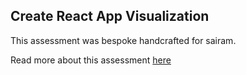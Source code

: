## Create React App Visualization

This assessment was bespoke handcrafted for sairam.

Read more about this assessment [here](https://react.eogresources.com)
